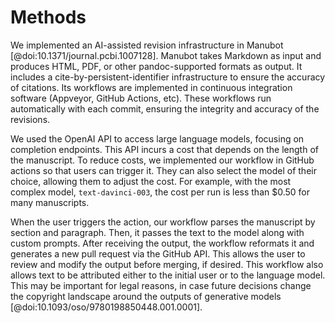 # Methods

We implemented an AI-assisted revision infrastructure in Manubot [@doi:10.1371/journal.pcbi.1007128].
Manubot takes Markdown as input and produces HTML, PDF, or other pandoc-supported formats as output.
It includes a cite-by-persistent-identifier infrastructure to ensure the accuracy of citations.
Its workflows are implemented in continuous integration software (Appveyor, GitHub Actions, etc).
These workflows run automatically with each commit, ensuring the integrity and accuracy of the revisions.

We used the OpenAI API to access large language models, focusing on completion endpoints.
This API incurs a cost that depends on the length of the manuscript.
To reduce costs, we implemented our workflow in GitHub actions so that users can trigger it.
They can also select the model of their choice, allowing them to adjust the cost.
For example, with the most complex model, `text-davinci-003`, the cost per run is less than $0.50 for many manuscripts.

When the user triggers the action, our workflow parses the manuscript by section and paragraph.
Then, it passes the text to the model along with custom prompts.
After receiving the output, the workflow reformats it and generates a new pull request via the GitHub API.
This allows the user to review and modify the output before merging, if desired.
This workflow also allows text to be attributed either to the initial user or to the language model.
This may be important for legal reasons, in case future decisions change the copyright landscape around the outputs of generative models [@doi:10.1093/oso/9780198850448.001.0001].

